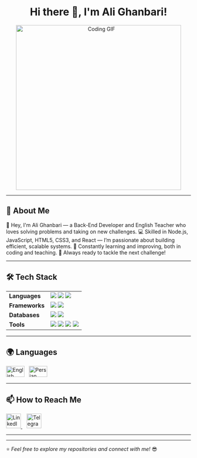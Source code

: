 <h1 align="center">Hi there 👋, I'm Ali Ghanbari!</h1>

<p align="center">
  <img src="https://media.giphy.com/media/qgQUggAC3Pfv687qPC/giphy.gif" width="450" alt="Coding GIF"/>
</p>

---

## 🚀 About Me
👋 Hey, I'm Ali Ghanbari — a Back-End Developer and English Teacher who loves solving problems and taking on new challenges.
💻 Skilled in Node.js, JavaScript, HTML5, CSS3, and React — I’m passionate about building efficient, scalable systems.
🌱 Constantly learning and improving, both in coding and teaching.
🎯 Always ready to tackle the next challenge!

---

## 🛠️ Tech Stack  
<table>
  <tr>
    <td><strong>Languages</strong></td>
    <td>
      <img src="https://img.shields.io/badge/JavaScript-F7DF1E?style=flat&logo=javascript&logoColor=black" />
      <img src="https://img.shields.io/badge/HTML5-E34F26?style=flat&logo=html5&logoColor=white" />
      <img src="https://img.shields.io/badge/CSS3-1572B6?style=flat&logo=css3&logoColor=white" />
    </td>
  </tr>
  <tr>
    <td><strong>Frameworks</strong></td>
    <td>
      <img src="https://img.shields.io/badge/Node.js-339933?style=flat&logo=nodedotjs&logoColor=white" />
      <img src="https://img.shields.io/badge/React-61DAFB?style=flat&logo=react&logoColor=black" />
    </td>
  </tr>
  <tr>
    <td><strong>Databases</strong></td>
    <td>
      <img src="https://img.shields.io/badge/MongoDB-47A248?style=flat&logo=mongodb&logoColor=white" />
      <img src="https://img.shields.io/badge/MySQL-4479A1?style=flat&logo=mysql&logoColor=white" />
    </td>
  </tr>
  <tr>
    <td><strong>Tools</strong></td>
    <td>
      <img src="https://img.shields.io/badge/Git-F05032?style=flat&logo=git&logoColor=white" />
      <img src="https://img.shields.io/badge/Docker-2496ED?style=flat&logo=docker&logoColor=white" />
      <img src="https://img.shields.io/badge/Postman-FF6C37?style=flat&logo=postman&logoColor=white" />
      <img src="https://img.shields.io/badge/VSCode-007ACC?style=flat&logo=visualstudiocode&logoColor=white" />
    </td>
  </tr>
</table>

---

## 🌍 Languages  
<p >
  <img src="https://upload.wikimedia.org/wikipedia/en/a/ae/Flag_of_the_United_Kingdom.svg" alt="English" width="50" height="30" />  
  &nbsp;
  <img src="https://upload.wikimedia.org/wikipedia/commons/c/ca/Flag_of_Iran.svg" alt="Persian" width="50" height="30" />
</p>

---

## 📫 How to Reach Me  
<p >
  <a href="https://www.linkedin.com/in/ali-ghanbari-b87325320" target="_blank">
    <img src="https://img.icons8.com/color/48/000000/linkedin.png" width="40" height="40" alt="LinkedIn" />
  </a>
  &nbsp;&nbsp;
  <a href="https://t.me/Alighanbari_1379" target="_blank">
    <img src="https://img.icons8.com/color/48/000000/telegram-app.png" width="40" height="40" alt="Telegram" />
  </a>
</p>

---



---

⭐️ *Feel free to explore my repositories and connect with me!* 😎
